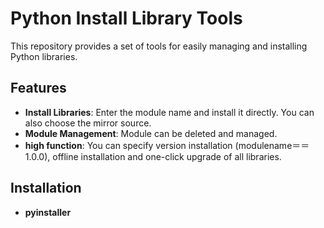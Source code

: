 # Python Install Library Tools

This repository provides a set of tools for easily managing and installing Python libraries.

## Features

- **Install Libraries**: Enter the module name and install it directly. You can also choose the mirror source.
- **Module Management**: Module can be deleted and managed.
- **high function**: You can specify version installation (modulename＝＝1.0.0), offline installation and one-click upgrade of all libraries.

## Installation

- **pyinstaller**

